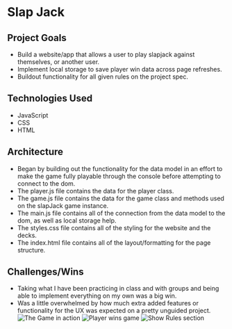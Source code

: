 # Slap Jack
## Project Goals
* Build a website/app that allows a user to play slapjack against themselves, or another user.
* Implement local storage to save player win data across page refreshes.
* Buildout functionality for all given rules on the project spec.
## Technologies Used
* JavaScript
* CSS
* HTML
## Architecture
* Began by building out the functionality for the data model in an effort to make the game fully playable through the console before attempting to connect to the dom.
* The player.js file contains the data for the player class.
* The game.js file contains the data for the game class and methods used on the slapJack game instance.
* The main.js file contains all of the connection from the data model to the dom, as well as local storage help.
* The styles.css file contains all of the styling for the website and the decks.
* The index.html file contains all of the layout/formatting for the page structure.
## Challenges/Wins
* Taking what I have been practicing in class and with groups and being able to implement everything on my own was a big win.
* Was a little overwhelmed by how much extra added features or functionality for the UX was expected on a pretty unguided project.
![The Game in action](https://media.giphy.com/media/GXK900qfPQPdQbPjIn/giphy.gif)
![Player wins game](https://media.giphy.com/media/ydVWk9sIYNwE9f0coq/giphy.gif)
![Show Rules section](https://media.giphy.com/media/RHmML88LcCxF3wFiMl/giphy.gif)
